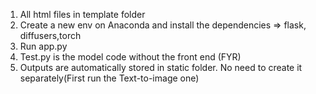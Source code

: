 1. All html files in template folder
2. Create a new env on Anaconda and install the dependencies => flask, diffusers,torch  
3. Run app.py
4. Test.py is the model code without the front end (FYR)
5. Outputs are automatically stored in static folder. No need to create it separately(First run the Text-to-image one)

